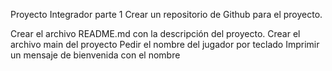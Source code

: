 Proyecto Integrador parte 1
Crear un repositorio de Github para el proyecto.

Crear el archivo README.md con la descripción del proyecto.
Crear el archivo main del proyecto
Pedir el nombre del jugador por teclado
Imprimir un mensaje de bienvenida con el nombre